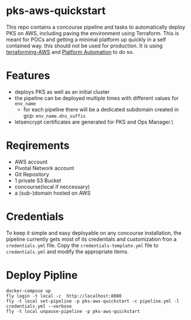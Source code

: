 # pks-aws-quickstart

This repo contains a concourse pipeline and tasks to automatically deploy PKS on AWS, including paving the environment using Terraform. This is meant for POCs and getting a minimal platform up quickly in a self contained way. this should not be used for production.
It is using [terraforming-AWS](https://github.com/pivotal-cf/terraforming-aws) and [Platform Automation](http://docs.pivotal.io/platform-automation/v3.0/) to do so.

# Features

* deploys PKS as well as an initial cluster
* the pipeline can be deployed multiple times with different values for `env_name`
  * for each pipeline there will be a dedicated subdomain created in gcp: `env_name.dns_suffix`
* letsencrypt certificates are generated for PKS and Ops Manager.\

# Reqirements

* AWS account
* Pivotal Network account
* Git Repository
* 1 private S3 Bucket
* concourse(local if neccessary)
* a (sub-)domain hosted on AWS

# Credentials

To keep it simple and easy deployable on any concourse installation, the pipeline currently gets most of its credentials and customization fron a `credentials.yml` file.
Copy the `credentials-template.yml` file to `credentials.yml` and modify the appropriate items.

# Deploy Pipline

```
docker-compose up
fly login -t local -c  http://localhost:8080
fly -t local set-pipeline -p pks-aws-quickstart -c pipeline.yml -l credentials.yml --verbose
fly -t local unpause-pipeline -p pks-aws-quickstart
```
